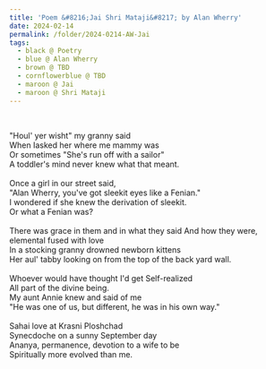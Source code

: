 ```yaml
---
title: 'Poem &#8216;Jai Shri Mataji&#8217; by Alan Wherry'
date: 2024-02-14
permalink: /folder/2024-0214-AW-Jai
tags:
  - black @ Poetry
  - blue @ Alan Wherry
  - brown @ TBD
  - cornflowerblue @ TBD
  - maroon @ Jai
  - maroon @ Shri Mataji  
---
```


<br>

<p>
"Houl' yer wisht" my granny said<br>
When Iasked her where me mammy was<br>
Or sometimes "She's run off with a sailor"<br>
A toddler's mind never knew what that meant.<br>
<br>
Once a girl in our street said,<br>
"Alan Wherry, you've got sleekit eyes like a Fenian."<br>
I wondered if she knew the derivation of sleekit.<br>
Or what a Fenian was?<br>
<br>
There was grace in them and in what they said And how they were, elemental fused with love<br>
In a stocking granny drowned newborn kittens<br>
Her aul' tabby looking on from the top of the back yard wall.<br>
<br>
Whoever would have thought I'd get Self-realized<br>
All part of the divine being.<br>
My aunt Annie knew and said of me<br>
"He was one of us, but different, he was in his own way."<br>
<br>
Sahai love at Krasni Ploshchad<br>
Synecdoche on a sunny September day<br>
Ananya, permanence, devotion to a wife to be<br>
Spiritually more evolved than me.<br>
</p>